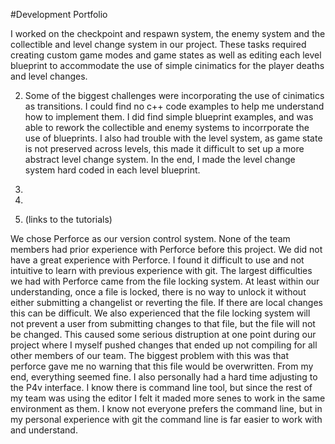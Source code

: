 #Development Portfolio

  I worked on the checkpoint and respawn system, the enemy system and the collectible and level change system in our project. These tasks required creating custom game modes and game states as well as editing each level blueprint to accommodate the use of simple cinimatics for the player deaths and level changes. 

2. Some of the biggest challenges were incorporating the use of cinimatics as transitions.  I could find no c++ code examples to help me understand how to implement them. I did find simple blueprint examples, and was able to rework the collectible and enemy systems to incorrporate the use of blueprints. I also had trouble with the level system, as game state is not preserved across levels, this made it difficult to set up a more abstract level change system. In the end, I made the level change system hard coded in each level blueprint.

3.

4.

5. (links to the tutorials)

  We chose Perforce as our version control system. None of the team members had prior experience with Perforce before this project. We did not have a great experience with Perforce. I found it difficult to use and not intuitive to learn with previous experience with git. The largest difficulties we had with Perforce came from the file locking system. At least within our understanding, once a file is locked,
there is no way to unlock it without either submitting a changelist or reverting the file. If there are local changes this can be difficult. We also experienced that the  file locking system will not prevent a user from submitting changes to that file, but the file will not be changed. This caused some serious distruption at one point during our project where I myself pushed changes that ended up not compiling for all other members of our team. The biggest problem with this was that perforce gave me no warning that this file would be overwritten. From my end, everything seemed fine. I also personally had a hard time adjusting to the P4v interface. I know there is command line tool, but since the rest of my team was using the editor I felt it maded more senes to work in the same environment as them. I know not everyone prefers the command line, but in my personal experience with git the command line is far easier to work with and understand.
